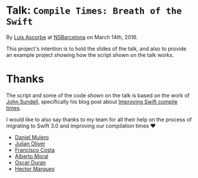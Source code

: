 # Talk: `Compile Times: Breath of the Swift`

By [Luis Ascorbe](https://twitter.com/lascorbe) at [NSBarcelona](https://www.meetup.com/es-ES/nsbarcelona/) on March 14th, 2016.

This project's intention is to hold the slides of the talk, and also to provide an example project showing how the script shown on the talk works.

# Thanks

The script and some of the code shown on the talk is based on the work of [John Sundell](https://twitter.com/johnsundell), specifically his blog post about [Improving Swift compile times](https://medium.com/@johnsundell/improving-swift-compile-times-ee1d52fb9bd#.bsv07umje).

I would like to also say thanks to my team for all their help on the process of migrating to Swift 3.0 and improving our compilation times :heart:
- [Daniel Mulero](https://github.com/hardschool)
- [Julian Oliver](https://github.com/juolgon)
- [Francisco Costa](https://github.com/phelgo)
- [Alberto Moral](https://github.com/MoralAlberto)
- [Oscar Duran](https://github.com/skyweb07)
- [Hector Marques](https://github.com/hectr)
